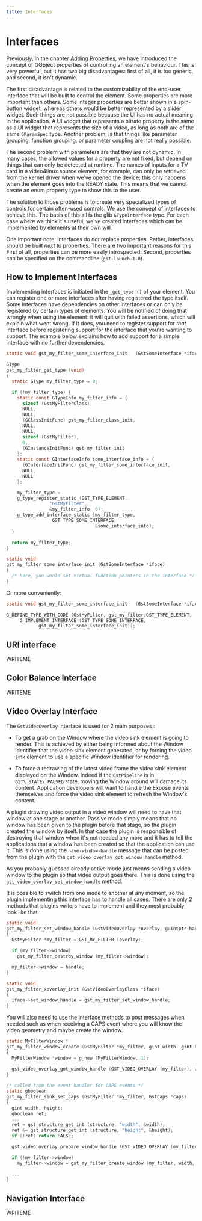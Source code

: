 ```yaml
---
title: Interfaces
...
```


# Interfaces

Previously, in the chapter [Adding Properties][plugin-properties], we have
introduced the concept of GObject properties of controlling an element's
behaviour. This is very powerful, but it has two big disadvantages: first of
all, it is too generic, and second, it isn't dynamic.

The first disadvantage is related to the customizability of the end-user
interface that will be built to control the element. Some properties are
more important than others. Some integer properties are better shown in
a spin-button widget, whereas others would be better represented by a
slider widget. Such things are not possible because the UI has no actual
meaning in the application. A UI widget that represents a bitrate
property is the same as a UI widget that represents the size of a video,
as long as both are of the same `GParamSpec` type. Another problem, is
that things like parameter grouping, function grouping, or parameter
coupling are not really possible.

The second problem with parameters are that they are not dynamic. In
many cases, the allowed values for a property are not fixed, but depend
on things that can only be detected at runtime. The names of inputs for
a TV card in a video4linux source element, for example, can only be
retrieved from the kernel driver when we've opened the device; this only
happens when the element goes into the READY state. This means that we
cannot create an enum property type to show this to the user.

The solution to those problems is to create very specialized types of
controls for certain often-used controls. We use the concept of
interfaces to achieve this. The basis of this all is the glib
`GTypeInterface` type. For each case where we think it's useful, we've
created interfaces which can be implemented by elements at their own
will.

One important note: interfaces do *not* replace properties. Rather,
interfaces should be built *next to* properties. There are two important
reasons for this. First of all, properties can be more easily
introspected. Second, properties can be specified on the commandline
(`gst-launch-1.0`).

[plugin-properties]: plugin-development/building/args.md

## How to Implement Interfaces

Implementing interfaces is initiated in the `_get_type ()` of your
element. You can register one or more interfaces after having registered
the type itself. Some interfaces have dependencies on other interfaces
or can only be registered by certain types of elements. You will be
notified of doing that wrongly when using the element: it will quit with
failed assertions, which will explain what went wrong. If it does, you
need to register support for *that* interface before registering support
for the interface that you're wanting to support. The example below
explains how to add support for a simple interface with no further
dependencies.

``` c
static void gst_my_filter_some_interface_init   (GstSomeInterface *iface);

GType
gst_my_filter_get_type (void)
{
  static GType my_filter_type = 0;

  if (!my_filter_type) {
    static const GTypeInfo my_filter_info = {
      sizeof (GstMyFilterClass),
      NULL,
      NULL,
      (GClassInitFunc) gst_my_filter_class_init,
      NULL,
      NULL,
      sizeof (GstMyFilter),
      0,
      (GInstanceInitFunc) gst_my_filter_init
    };
    static const GInterfaceInfo some_interface_info = {
      (GInterfaceInitFunc) gst_my_filter_some_interface_init,
      NULL,
      NULL
    };

    my_filter_type =
    g_type_register_static (GST_TYPE_ELEMENT,
                "GstMyFilter",
                &my_filter_info, 0);
    g_type_add_interface_static (my_filter_type,
                 GST_TYPE_SOME_INTERFACE,
                                 &some_interface_info);
  }

  return my_filter_type;
}

static void
gst_my_filter_some_interface_init (GstSomeInterface *iface)
{
  /* here, you would set virtual function pointers in the interface */
}

```

Or more
conveniently:

``` c
static void gst_my_filter_some_interface_init   (GstSomeInterface *iface);

G_DEFINE_TYPE_WITH_CODE (GstMyFilter, gst_my_filter,GST_TYPE_ELEMENT,
     G_IMPLEMENT_INTERFACE (GST_TYPE_SOME_INTERFACE,
            gst_my_filter_some_interface_init));


```

## URI interface

WRITEME

## Color Balance Interface

WRITEME

## Video Overlay Interface

The `GstVideoOverlay` interface is used for 2 main purposes :

  - To get a grab on the Window where the video sink element is going to
    render. This is achieved by either being informed about the Window
    identifier that the video sink element generated, or by forcing the
    video sink element to use a specific Window identifier for
    rendering.

  - To force a redrawing of the latest video frame the video sink
    element displayed on the Window. Indeed if the `GstPipeline` is in
    `GST\_STATE\_PAUSED` state, moving the Window around will damage its
    content. Application developers will want to handle the Expose
    events themselves and force the video sink element to refresh the
    Window's content.

A plugin drawing video output in a video window will need to have that
window at one stage or another. Passive mode simply means that no window
has been given to the plugin before that stage, so the plugin created
the window by itself. In that case the plugin is responsible of
destroying that window when it's not needed any more and it has to tell
the applications that a window has been created so that the application
can use it. This is done using the `have-window-handle` message that can
be posted from the plugin with the `gst_video_overlay_got_window_handle`
method.

As you probably guessed already active mode just means sending a video
window to the plugin so that video output goes there. This is done using
the `gst_video_overlay_set_window_handle` method.

It is possible to switch from one mode to another at any moment, so the
plugin implementing this interface has to handle all cases. There are
only 2 methods that plugins writers have to implement and they most
probably look like that :

``` c
static void
gst_my_filter_set_window_handle (GstVideoOverlay *overlay, guintptr handle)
{
  GstMyFilter *my_filter = GST_MY_FILTER (overlay);

  if (my_filter->window)
    gst_my_filter_destroy_window (my_filter->window);

  my_filter->window = handle;
}

static void
gst_my_filter_xoverlay_init (GstVideoOverlayClass *iface)
{
  iface->set_window_handle = gst_my_filter_set_window_handle;
}

```

You will also need to use the interface methods to post messages when
needed such as when receiving a CAPS event where you will know the video
geometry and maybe create the window.

``` c
static MyFilterWindow *
gst_my_filter_window_create (GstMyFilter *my_filter, gint width, gint height)
{
  MyFilterWindow *window = g_new (MyFilterWindow, 1);
  ...
  gst_video_overlay_got_window_handle (GST_VIDEO_OVERLAY (my_filter), window->win);
}

/* called from the event handler for CAPS events */
static gboolean
gst_my_filter_sink_set_caps (GstMyFilter *my_filter, GstCaps *caps)
{
  gint width, height;
  gboolean ret;
  ...
  ret = gst_structure_get_int (structure, "width", &width);
  ret &= gst_structure_get_int (structure, "height", &height);
  if (!ret) return FALSE;

  gst_video_overlay_prepare_window_handle (GST_VIDEO_OVERLAY (my_filter));

  if (!my_filter->window)
    my_filter->window = gst_my_filter_create_window (my_filter, width, height);

  ...
}

```

## Navigation Interface

WRITEME
